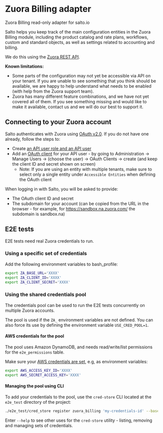 # Zuora Billing adapter

Zuora Billing read-only adapter for salto.io

Salto helps you keep track of the main configuration entities in the Zuora Billing module, including the product catalog and rate plans, workflows, custom and standard objects, as well as settings related to accounting and billing.

We do this using the [Zuora REST API](https://www.zuora.com/developer/api-reference/).

**Known limitations:**
* Some parts of the configuration may not yet be accessible via API on your tenant. If you are unable to see something that you think should be available, we are happy to help understand what needs to be enabled (with help from the Zuora support team).
* Zuora has many different feature combinations, and we have not yet covered all of them. If you see something missing and would like to make it available, contact us and we will do our best to support it.

## Connecting to your Zuora account
Salto authenticates with Zuora using [OAuth v2.0](https://www.zuora.com/developer/api-reference/#section/Authentication/OAuth-v2.0). If you do not have one already, follow the steps to:
- Create [an API user role and an API user](https://knowledgecenter.zuora.com/Billing/Tenant_Management/A_Administrator_Settings/Manage_Users/Create_an_API_User)
- Add an [OAuth client](https://knowledgecenter.zuora.com/Billing/Tenant_Management/A_Administrator_Settings/Manage_Users#Create_an_OAuth_Client_for_a_User) for your API user - by going to Administration -> Manage Users -> (choose the user) -> OAuth Clients -> create (and keep the client ID and secret shown on screen)
  - Note: If you are using an entity with multiple tenants, make sure to select only a single entity under `Accessible Entities` when defining the OAuth client

When logging in with Salto, you will be asked to provide:
- The OAuth client ID and secret
- The subdomain for your account (can be copied from the URL in the browser - for example, for https://sandbox.na.zuora.com/ the subdomain is sandbox.na)

## E2E tests

E2E tests need real Zuora credentials to run.

### Using a specific set of credentials

Add the following environment variables to bash_profile:
```bash
export ZA_BASE_URL='XXXX'
export ZA_CLIENT_ID='XXXX'
export ZA_CLIENT_SECRET='XXXX'
```

### Using the shared credentials pool

The credentials pool can be used to run the E2E tests concurrently on multiple Zuora accounts.

The pool is used if the `ZA_` environment variables are not defined. You can also force its use by defining the environment variable `USE_CRED_POOL=1`.

#### AWS credentials for the pool

The pool uses Amazon DynamoDB, and needs read/write/list permissions for the `e2e_permissions` table.

Make sure your [AWS credentials are set](https://docs.aws.amazon.com/cli/latest/userguide/cli-chap-configure.html), e.g, as environment variables:
```bash
export AWS_ACCESS_KEY_ID='XXXX'
export AWS_SECRET_ACCESS_KEY='XXXX'
```

#### Managing the pool using CLI

To add your credentials to the pool, use the `cred-store` CLI located at the `e2e_test` directory of the project:

```bash
./e2e_test/cred_store register zuora_billing 'my-credentials-id' --baseURL='https://rest.SANDBOX_SUBDOMAIN.zuora.com' --clientId='MYCLIENTID' --clientSecret='MYCLIENTSECRET'
```

Enter `--help` to see other uses for the `cred-store` utility - listing, removing and managing sets of credentials.
